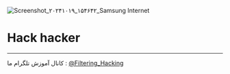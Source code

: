 ![Screenshot_۲۰۲۴۱۰۱۹_۱۵۴۶۴۲_Samsung Internet](https://github.com/user-attachments/assets/3337d43b-5c9f-4c54-8cca-981cb65a5302)
# Hack hacker
------
کانال آموزش تلگرام ما :
[@Filtering_Hacking](https://t.me/Filtering_Hacking)
